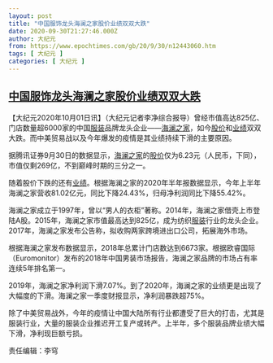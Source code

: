 ```yaml
---
layout: post
title: "中国服饰龙头海澜之家股价业绩双双大跌"
date: 2020-09-30T21:27:46.000Z
author: 大纪元
from: https://www.epochtimes.com/gb/20/9/30/n12443060.htm
tags: [ 大纪元 ]
categories: [ 大纪元 ]
---
```

<!--1601501266000-->
[中国服饰龙头海澜之家股价业绩双双大跌](https://www.epochtimes.com/gb/20/9/30/n12443060.htm)
------

<div>
<p>【大纪元2020年10月01日讯】（大纪元记者李净综合报导）曾经市值高达825亿、门店数量超6000家的中国<a href="https://www.epochtimes.com/gb/tag/%E6%9C%8D%E8%A3%85.html">服装</a>品牌龙头企业——<a href="https://www.epochtimes.com/gb/tag/%E6%B5%B7%E6%BE%9C%E4%B9%8B%E5%AE%B6.html">海澜之家</a>，如今<a href="https://www.epochtimes.com/gb/tag/%E8%82%A1%E4%BB%B7.html">股价</a>和<a href="https://www.epochtimes.com/gb/tag/%E4%B8%9A%E7%BB%A9.html">业绩</a>双双大跌。而中美贸易战以及今年爆发的疫情是其业绩持续下滑的主要原因。</p><p>据腾讯证券9月30日的数据显示，<a href="https://www.epochtimes.com/gb/tag/%E6%B5%B7%E6%BE%9C%E4%B9%8B%E5%AE%B6.html">海澜之家</a>的<a href="https://www.epochtimes.com/gb/tag/%E8%82%A1%E4%BB%B7.html">股价</a>仅为6.23元（人民币，下同），市值仅剩269亿，不到巅峰时期的三分之一。</p><p>随着股价下跌的还有<a href="https://www.epochtimes.com/gb/tag/%E4%B8%9A%E7%BB%A9.html">业绩</a>。根据海澜之家的2020年半年报数据显示，今年上半年海澜之家营收81.02亿元，同比下降24.43%，归母净利润同比下降55.42%。</p><p>海澜之家成立于1997年，曾以“男人的衣柜”著称。2014年，海澜之家借壳上市登陆A股。2015年，海澜之家市值最高达到825亿，成为纺织<a href="https://www.epochtimes.com/gb/tag/%E6%9C%8D%E8%A3%85.html">服装</a>行业的龙头企业。2017年，海澜之家发布公告称，拟收购两家跨境进出口公司，拓展海外市场。</p><p>根据海澜之家发布数据显示，2018年总累计门店数达到6673家。根据欧睿国际（Euromonitor）发布的2018年中国男装市场报告，海澜之家品牌的市场占有率连续5年排名第一。</p><p>2019年，海澜之家净利润下滑7.07%。到了2020年，海澜之家的业绩更是出现了大幅度的下滑。海澜之家一季度财报显示，净利润暴跌超75%。</p><p>除了中美贸易战外，今年的疫情让中国大陆所有行业都遭受了巨大的打击，尤其是服装行业，大量的服装企业推迟开工复产或转产。上半年，多个服装品牌业绩大幅下滑，净利现巨额亏损。</p><p>责任编辑：李穹</p>
</div>

